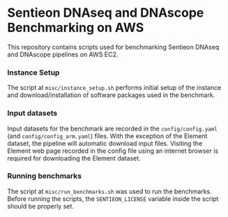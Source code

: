 # Sentieon DNAseq and DNAscope Benchmarking on AWS

This repository contains scripts used for benchmarking Sentieon DNAseq and DNAscope pipelines on AWS EC2.

### Instance Setup

The script at `misc/instance_setup.sh` performs initial setup of the instance and download/installation of software packages used in the benchmark.

### Input datasets

Input datasets for the benchmark are recorded in the `config/config.yaml` (and `config/config_arm.yaml`) files. With the exception of the Element dataset, the pipeline will automatic download input files. Visiting the Element web page recorded in the config file using an internet browser is required for downloading the Element dataset.

### Running benchmarks

The script at `misc/run_benchmarks.sh` was used to run the benchmarks. Before running the scripts, the `SENTIEON_LICENSE` variable inside the script should be properly set.

